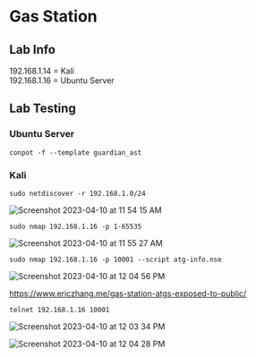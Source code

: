 # Gas Station

## Lab Info

192.168.1.14 = Kali<br/>
192.168.1.16 = Ubuntu Server

## Lab Testing

### Ubuntu Server

``conpot -f --template guardian_ast``


### Kali


``sudo netdiscover -r 192.168.1.0/24 ``

![Screenshot 2023-04-10 at 11 54 15 AM](https://user-images.githubusercontent.com/96379191/230822501-f439fab8-20fd-468b-bcbe-c2d7d4f7608e.png)

``sudo nmap 192.168.1.16 -p 1-65535``

![Screenshot 2023-04-10 at 11 55 27 AM](https://user-images.githubusercontent.com/96379191/230822677-d81f65d2-0cbf-43f9-8df4-947f39b8cf63.png)

``sudo nmap 192.168.1.16 -p 10001 --script atg-info.nse``

![Screenshot 2023-04-10 at 12 04 56 PM](https://user-images.githubusercontent.com/96379191/230823584-70291f82-211b-44fa-800e-f3b3e2d90af6.png)

https://www.ericzhang.me/gas-station-atgs-exposed-to-public/

``telnet 192.168.1.16 10001``

![Screenshot 2023-04-10 at 12 03 34 PM](https://user-images.githubusercontent.com/96379191/230823487-10211f02-009e-46ba-977d-ed71df82528d.png)

![Screenshot 2023-04-10 at 12 04 28 PM](https://user-images.githubusercontent.com/96379191/230823541-4a3e3c06-6749-4e41-9228-be62ea0113b1.png)

